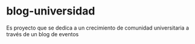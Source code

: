 # blog-universidad
Es proyecto que se dedica a un crecimiento de comunidad universitaria a través de un blog de eventos
